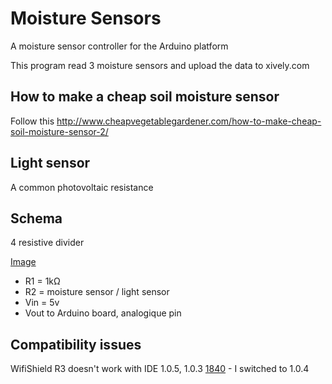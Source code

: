 # Moisture Sensors #

A moisture sensor controller for the Arduino platform

This program read 3 moisture sensors and upload the data to xively.com

## How to make a cheap soil moisture sensor ##

Follow this http://www.cheapvegetablegardener.com/how-to-make-cheap-soil-moisture-sensor-2/

## Light sensor ##

A common photovoltaic resistance

## Schema ##

4 resistive divider

[Image](http://upload.wikimedia.org/wikipedia/commons/d/db/Resistive_divider.png)

- R1 = 1kΩ
- R2 = moisture sensor / light sensor
- Vin = 5v
- Vout to Arduino board, analogique pin

## Compatibility issues ##

WifiShield R3 doesn't work with IDE 1.0.5, 1.0.3 [1840](https://github.com/arduino/Arduino/issues/1840) - I switched to 1.0.4